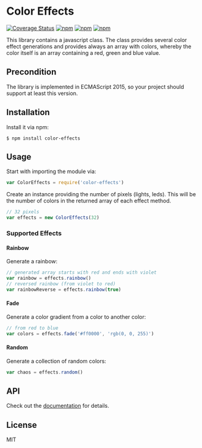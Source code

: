 # Color Effects

[![Coverage Status](https://coveralls.io/repos/github/Vertumnus/js-color-effects/badge.svg?branch=master)](https://coveralls.io/github/Vertumnus/js-color-effects?branch=master)
[![npm](https://img.shields.io/npm/dt/color-effects.svg)](https://www.npmjs.com/package/color-effects)
[![npm](https://img.shields.io/npm/v/color-effects.svg)](https://www.npmjs.com/package/color-effects)
[![npm](https://img.shields.io/npm/l/color-effects.svg)](https://www.npmjs.com/package/color-effects)

This library contains a javascript class. The class provides several color effect 
generations and provides always an array with colors, whereby the color itself is an 
array containing a red, green and blue value.

## Precondition
The library is implemented in ECMAScript 2015, so your project should support
at least this version.

## Installation
Install it via npm:
```shell
$ npm install color-effects
```

## Usage
Start with importing the module via:
```js
var ColorEffects = require('color-effects')
```

Create an instance providing the number of pixels (lights, leds). This will be 
the number of colors in the returned array of each effect method.
```js
// 32 pixels
var effects = new ColorEffects(32)
```

### Supported Effects
#### Rainbow
Generate a rainbow:
```js
// generated array starts with red and ends with violet
var rainbow = effects.rainbow()
// reversed rainbow (from violet to red)
var rainbowReverse = effects.rainbow(true)
```

#### Fade
Generate a color gradient from a color to another color:
```js
// from red to blue
var colors = effects.fade('#ff0000', 'rgb(0, 0, 255)')
```

#### Random
Generate a collection of random colors:
```js
var chaos = effects.random()
```

## API
Check out the [documentation](doc) for details.

## License
MIT